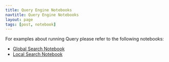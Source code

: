 ```yaml
---
title: Query Engine Notebooks
navtitle: Query Engine Notebooks
layout: page
tags: [post, notebook]
---
```


For examples about running Query please refer to the following notebooks:

- [Global Search Notebook](/posts/query/notebooks/global_search_nb)
- [Local Search Notebook](/posts/query/notebooks/ocal_search_nb)

